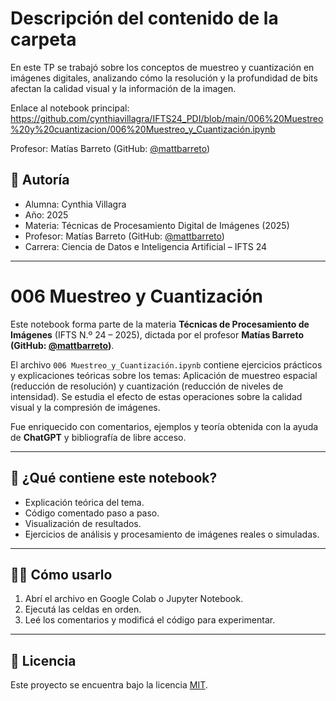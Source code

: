 # Descripción del contenido de la carpeta
En este TP se trabajó sobre los conceptos de muestreo y cuantización en imágenes digitales, analizando cómo la resolución y la profundidad de bits afectan la calidad visual y la información de la imagen.

Enlace al notebook principal: https://github.com/cynthiavillagra/IFTS24_PDI/blob/main/006%20Muestreo%20y%20cuantizacion/006%20Muestreo_y_Cuantización.ipynb

Profesor: Matías Barreto (GitHub: [@mattbarreto](https://github.com/mattbarreto))

## 👤 Autoría

- Alumna: Cynthia Villagra
- Año: 2025  
- Materia: Técnicas de Procesamiento Digital de Imágenes (2025)  
- Profesor: Matías Barreto (GitHub: [@mattbarreto](https://github.com/mattbarreto))  
- Carrera: Ciencia de Datos e Inteligencia Artificial – IFTS 24

---

# 006 Muestreo y Cuantización

Este notebook forma parte de la materia **Técnicas de Procesamiento de Imágenes** (IFTS N.º 24 – 2025), dictada por el profesor **Matías Barreto (GitHub: [@mattbarreto](https://github.com/mattbarreto))**.  

El archivo `006 Muestreo_y_Cuantización.ipynb` contiene ejercicios prácticos y explicaciones teóricas sobre los temas: Aplicación de muestreo espacial (reducción de resolución) y cuantización (reducción de niveles de intensidad). Se estudia el efecto de estas operaciones sobre la calidad visual y la compresión de imágenes.

Fue enriquecido con comentarios, ejemplos y teoría obtenida con la ayuda de **ChatGPT** y bibliografía de libre acceso.

---

## 📘 ¿Qué contiene este notebook?

- Explicación teórica del tema.
- Código comentado paso a paso.
- Visualización de resultados.
- Ejercicios de análisis y procesamiento de imágenes reales o simuladas.

---

## 🧑‍💻 Cómo usarlo

1. Abrí el archivo en Google Colab o Jupyter Notebook.
2. Ejecutá las celdas en orden.
3. Leé los comentarios y modificá el código para experimentar.

---

## 📄 Licencia

Este proyecto se encuentra bajo la licencia [MIT](https://opensource.org/licenses/MIT).
